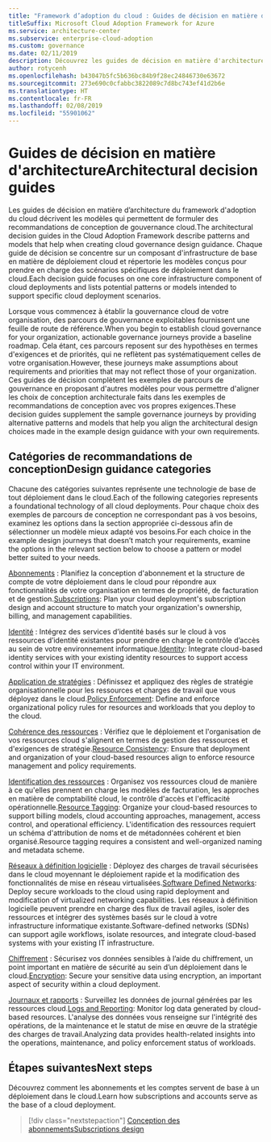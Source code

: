 ```yaml
---
title: "Framework d’adoption du cloud : Guides de décision en matière d'architecture"
titleSuffix: Microsoft Cloud Adoption Framework for Azure
ms.service: architecture-center
ms.subservice: enterprise-cloud-adoption
ms.custom: governance
ms.date: 02/11/2019
description: Découvrez les guides de décision en matière d'architecture du framework d'adoption du cloud.
author: rotycenh
ms.openlocfilehash: b43047b5fc5b636bc84b9f28ec24846730e63672
ms.sourcegitcommit: 273e690c0cfabbc3822089c7d8bc743ef41d2b6e
ms.translationtype: HT
ms.contentlocale: fr-FR
ms.lasthandoff: 02/08/2019
ms.locfileid: "55901062"
---
```

# <a name="architectural-decision-guides"></a><span data-ttu-id="157f0-103">Guides de décision en matière d'architecture</span><span class="sxs-lookup"><span data-stu-id="157f0-103">Architectural decision guides</span></span>

<span data-ttu-id="157f0-104">Les guides de décision en matière d’architecture du framework d'adoption du cloud décrivent les modèles qui permettent de formuler des recommandations de conception de gouvernance cloud.</span><span class="sxs-lookup"><span data-stu-id="157f0-104">The architectural decision guides in the Cloud Adoption Framework describe patterns and models that help when creating cloud governance design guidance.</span></span> <span data-ttu-id="157f0-105">Chaque guide de décision se concentre sur un composant d'infrastructure de base en matière de déploiement cloud et répertorie les modèles conçus pour prendre en charge des scénarios spécifiques de déploiement dans le cloud.</span><span class="sxs-lookup"><span data-stu-id="157f0-105">Each decision guide focuses on one core infrastructure component of cloud deployments and lists potential patterns or models intended to support specific cloud deployment scenarios.</span></span>

<span data-ttu-id="157f0-106">Lorsque vous commencez à établir la gouvernance cloud de votre organisation, des parcours de gouvernance exploitables fournissent une feuille de route de référence.</span><span class="sxs-lookup"><span data-stu-id="157f0-106">When you begin to establish cloud governance for your organization,  actionable governance journeys provide a baseline roadmap.</span></span> <span data-ttu-id="157f0-107">Cela étant, ces parcours reposent sur des hypothèses en termes d'exigences et de priorités, qui ne reflètent pas systématiquement celles de votre organisation.</span><span class="sxs-lookup"><span data-stu-id="157f0-107">However, these journeys make assumptions about requirements and priorities that may not reflect those of your organization.</span></span>
<span data-ttu-id="157f0-108">Ces guides de décision complètent les exemples de parcours de gouvernance en proposant d'autres modèles pour vous permettre d'aligner les choix de conception architecturale faits dans les exemples de recommandations de conception avec vos propres exigences.</span><span class="sxs-lookup"><span data-stu-id="157f0-108">These decision guides supplement the sample governance journeys by providing alternative patterns and models that help you align the architectural design choices made in the example design guidance with your own requirements.</span></span>

## <a name="design-guidance-categories"></a><span data-ttu-id="157f0-109">Catégories de recommandations de conception</span><span class="sxs-lookup"><span data-stu-id="157f0-109">Design guidance categories</span></span>

<span data-ttu-id="157f0-110">Chacune des catégories suivantes représente une technologie de base de tout déploiement dans le cloud.</span><span class="sxs-lookup"><span data-stu-id="157f0-110">Each of the following categories represents a foundational technology of all cloud deployments.</span></span> <span data-ttu-id="157f0-111">Pour chaque choix des exemples de parcours de conception ne correspondant pas à vos besoins, examinez les options dans la section appropriée ci-dessous afin de sélectionner un modèle mieux adapté vos besoins.</span><span class="sxs-lookup"><span data-stu-id="157f0-111">For each choice in the example design journeys that doesn’t match your requirements, examine the options in the relevant section below to choose a pattern or model better suited to your needs.</span></span>

<span data-ttu-id="157f0-112">[Abonnements](./subscriptions/overview.md) : Planifiez la conception d'abonnement et la structure de compte de votre déploiement dans le cloud pour répondre aux fonctionnalités de votre organisation en termes de propriété, de facturation et de gestion.</span><span class="sxs-lookup"><span data-stu-id="157f0-112">[Subscriptions](./subscriptions/overview.md): Plan your cloud deployment's subscription design and account structure to match your organization's ownership, billing, and management capabilities.</span></span>

<span data-ttu-id="157f0-113">[Identité](./identity/overview.md) : Intégrez des services d’identité basés sur le cloud à vos ressources d’identité existantes pour prendre en charge le contrôle d’accès au sein de votre environnement informatique.</span><span class="sxs-lookup"><span data-stu-id="157f0-113">[Identity](./identity/overview.md): Integrate cloud-based identity services with your existing identity resources to support access control within your IT environment.</span></span>

<span data-ttu-id="157f0-114">[Application de stratégies](./policy-enforcement/overview.md) : Définissez et appliquez des règles de stratégie organisationnelle pour les ressources et charges de travail que vous déployez dans le cloud.</span><span class="sxs-lookup"><span data-stu-id="157f0-114">[Policy Enforcement](./policy-enforcement/overview.md): Define and enforce organizational policy rules for resources and workloads that you deploy to the cloud.</span></span>

<span data-ttu-id="157f0-115">[Cohérence des ressources](./resource-consistency/overview.md) : Vérifiez que le déploiement et l'organisation de vos ressources cloud s'alignent en termes de gestion des ressources et d'exigences de stratégie.</span><span class="sxs-lookup"><span data-stu-id="157f0-115">[Resource Consistency](./resource-consistency/overview.md): Ensure that deployment and organization of your cloud-based resources align to enforce resource management and policy requirements.</span></span>

<span data-ttu-id="157f0-116">[Identification des ressources](./resource-tagging/overview.md) : Organisez vos ressources cloud de manière à ce qu'elles prennent en charge les modèles de facturation, les approches en matière de comptabilité cloud, le contrôle d'accès et l'efficacité opérationnelle.</span><span class="sxs-lookup"><span data-stu-id="157f0-116">[Resource Tagging](./resource-tagging/overview.md): Organize your cloud-based resources to support billing models, cloud accounting approaches, management, access control, and operational efficiency.</span></span> <span data-ttu-id="157f0-117">L'identification des ressources requiert un schéma d'attribution de noms et de métadonnées cohérent et bien organisé.</span><span class="sxs-lookup"><span data-stu-id="157f0-117">Resource tagging requires a consistent and well-organized naming and metadata scheme.</span></span>

<span data-ttu-id="157f0-118">[Réseaux à définition logicielle](./software-defined-network/overview.md) : Déployez des charges de travail sécurisées dans le cloud moyennant le déploiement rapide et la modification des fonctionnalités de mise en réseau virtualisées.</span><span class="sxs-lookup"><span data-stu-id="157f0-118">[Software Defined Networks](./software-defined-network/overview.md): Deploy secure workloads to the cloud using rapid deployment and modification of virtualized networking capabilities.</span></span> <span data-ttu-id="157f0-119">Les réseaux à définition logicielle peuvent prendre en charge des flux de travail agiles, isoler des ressources et intégrer des systèmes basés sur le cloud à votre infrastructure informatique existante.</span><span class="sxs-lookup"><span data-stu-id="157f0-119">Software-defined networks (SDNs) can support agile workflows, isolate resources, and integrate cloud-based systems with your existing IT infrastructure.</span></span>

<span data-ttu-id="157f0-120">[Chiffrement](./encryption/overview.md) : Sécurisez vos données sensibles à l’aide du chiffrement, un point important en matière de sécurité au sein d’un déploiement dans le cloud.</span><span class="sxs-lookup"><span data-stu-id="157f0-120">[Encryption](./encryption/overview.md): Secure your sensitive data using encryption, an important aspect of security within a cloud deployment.</span></span>

<span data-ttu-id="157f0-121">[Journaux et rapports](./log-and-report/overview.md) : Surveillez les données de journal générées par les ressources cloud.</span><span class="sxs-lookup"><span data-stu-id="157f0-121">[Logs and Reporting](./log-and-report/overview.md): Monitor log data generated by cloud-based resources.</span></span> <span data-ttu-id="157f0-122">L'analyse des données vous renseigne sur l'intégrité des opérations, de la maintenance et le statut de mise en œuvre de la stratégie des charges de travail.</span><span class="sxs-lookup"><span data-stu-id="157f0-122">Analyzing data provides health-related insights into the operations, maintenance, and policy enforcement status of workloads.</span></span>

## <a name="next-steps"></a><span data-ttu-id="157f0-123">Étapes suivantes</span><span class="sxs-lookup"><span data-stu-id="157f0-123">Next steps</span></span>

<span data-ttu-id="157f0-124">Découvrez comment les abonnements et les comptes servent de base à un déploiement dans le cloud.</span><span class="sxs-lookup"><span data-stu-id="157f0-124">Learn how subscriptions and accounts serve as the base of a cloud deployment.</span></span>

> [!div class="nextstepaction"]
> [<span data-ttu-id="157f0-125">Conception des abonnements</span><span class="sxs-lookup"><span data-stu-id="157f0-125">Subscriptions design</span></span>](subscriptions/overview.md)
